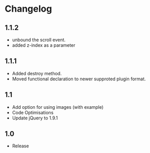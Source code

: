 # Changelog
## 1.1.2
- unbound the scroll event.
- added z-index as a parameter

## 1.1.1
- Added destroy method.
- Moved functional declaration to newer supproted plugin format.

## 1.1
- Add option for using images (with example)
- Code Optimisations
- Update jQuery to 1.9.1

## 1.0
- Release
